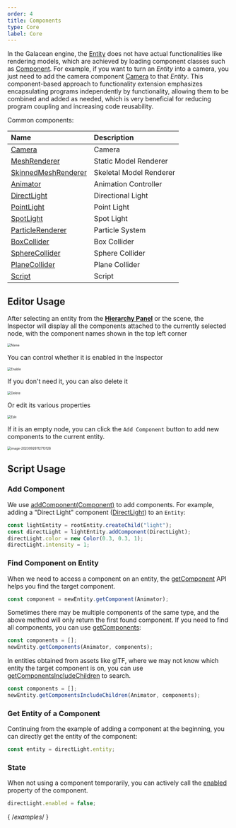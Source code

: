 ```yaml
---
order: 4
title: Components
type: Core
label: Core
---
```


In the Galacean engine, the [Entity](/apis/core/#Entity) does not have actual functionalities like rendering models, which are achieved by loading component classes such as [Component](/apis/core/#Component). For example, if you want to turn an _Entity_ into a camera, you just need to add the camera component [Camera](/apis/core/#Camera}) to that _Entity_. This component-based approach to functionality extension emphasizes encapsulating programs independently by functionality, allowing them to be combined and added as needed, which is very beneficial for reducing program coupling and increasing code reusability.

Common components:

| Name                                                  | Description       |
| :---------------------------------------------------- | :---------------- |
| [Camera](/apis/core/#Camera)                           | Camera            |
| [MeshRenderer](/apis/core/#MeshRenderer)               | Static Model Renderer |
| [SkinnedMeshRenderer](/apis/core/#SkinnedMeshRenderer) | Skeletal Model Renderer |
| [Animator](/apis/core/#Animator)                       | Animation Controller |
| [DirectLight](/apis/core/#DirectLight)                 | Directional Light |
| [PointLight](/apis/core/#PointLight)                   | Point Light       |
| [SpotLight](/apis/core/#SpotLight)                     | Spot Light        |
| [ParticleRenderer](/apis/core/#ParticleRenderer)       | Particle System   |
| [BoxCollider](/apis/core/#BoxCollider)                 | Box Collider      |
| [SphereCollider](/apis/core/#SphereCollider)           | Sphere Collider   |
| [PlaneCollider](/apis/core/#PlaneCollider)             | Plane Collider    |
| [Script](/apis/core/#Script)                           | Script            |

## Editor Usage

After selecting an entity from the **[Hierarchy Panel](/en/docs/interface/hierarchy)** or the scene, the Inspector will display all the components attached to the currently selected node, with the component names shown in the top left corner

<img src="https://mdn.alipayobjects.com/huamei_3zduhr/afts/img/A*tZcpRrrYQcMAAAAAAAAAAAAADsJ_AQ/original" alt="Name" style="zoom:50%;" />

You can control whether it is enabled in the Inspector

<img src="https://mdn.alipayobjects.com/huamei_3zduhr/afts/img/A*QRG8TZ1IorQAAAAAAAAAAAAADsJ_AQ/original" alt="Enable" style="zoom:50%;" />

If you don't need it, you can also delete it

<img src="https://mdn.alipayobjects.com/huamei_3zduhr/afts/img/A*uqFGQIHyLAwAAAAAAAAAAAAADsJ_AQ/original" alt="Delete" style="zoom:50%;" />

Or edit its various properties

<img src="https://mdn.alipayobjects.com/huamei_3zduhr/afts/img/A*IFnGRYHdi7gAAAAAAAAAAAAADsJ_AQ/original" alt="Edit" style="zoom:50%;" />

If it is an empty node, you can click the `Add Component` button to add new components to the current entity.


<img src="https://gw.alipayobjects.com/zos/OasisHub/95d58dde-109f-44b2-89ef-2959ad8b4fe3/image-20230926112713126.png" alt="image-20230926112713126" style="zoom:50%;" />

## Script Usage

### Add Component

We use [addComponent(Component)](/apis/core/#Entity-addComponent) to add components. For example, adding a "Direct Light" component ([DirectLight](/apis/core/#DirectLight})) to an `Entity`:

```typescript
const lightEntity = rootEntity.createChild("light");
const directLight = lightEntity.addComponent(DirectLight);
directLight.color = new Color(0.3, 0.3, 1);
directLight.intensity = 1;
```

### Find Component on Entity

When we need to access a component on an entity, the [getComponent](/apis/core/#Entity-getComponent) API helps you find the target component.

```typescript
const component = newEntity.getComponent(Animator);
```

Sometimes there may be multiple components of the same type, and the above method will only return the first found component. If you need to find all components, you can use [getComponents](/apis/core/#Entity-getComponents):

```typescript
const components = [];
newEntity.getComponents(Animator, components);
```

In entities obtained from assets like glTF, where we may not know which entity the target component is on, you can use [getComponentsIncludeChildren](/apis/core/#Entity-getComponentsIncludeChildren) to search.

```typescript
const components = [];
newEntity.getComponentsIncludeChildren(Animator, components);
```

### Get Entity of a Component

Continuing from the example of adding a component at the beginning, you can directly get the entity of the component:

```typescript
const entity = directLight.entity;
```

### State

When not using a component temporarily, you can actively call the [enabled](/apis/core/#Component-enabled) property of the component.

```typescript
directLight.enabled = false;
```

{ /*examples*/ }
